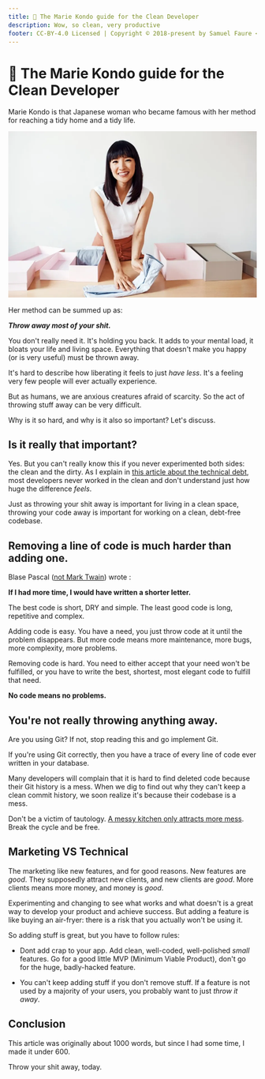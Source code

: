 ```yaml
---
title: 🧹 The Marie Kondo guide for the Clean Developer
description: Wow, so clean, very productive
footer: CC-BY-4.0 Licensed | Copyright © 2018-present by Samuel Faure <3
---
```


# 🧹 The Marie Kondo guide for the Clean Developer

Marie Kondo is that Japanese woman who became famous with her method for reaching a tidy home and a tidy life.

![An image showing Marie Kondo](/images/marie_kondo.webp)

Her method can be summed up as:

_**Throw away most of your shit.**_

You don't really need it. It's holding you back. It adds to your mental load, it bloats your life and living space.
Everything that doesn't make you happy (or is very useful) must be thrown away.

It's hard to describe how liberating it feels to just *have less*. It's a feeling very few people will ever actually experience.

But as humans, we are anxious creatures afraid of scarcity. So the act of throwing stuff away can be very difficult.

Why is it so hard, and why is it also so important? Let's discuss.

## Is it really that important?

Yes. But you can't really know this if you never experimented both sides: the clean and the dirty. As I explain in [this article about the technical debt](/opinions/TechnicalDebtKitchen), most developers never worked in the clean and don't understand just how huge the difference *feels*.

Just as throwing your shit away is important for living in a clean space, throwing your code away is important for working on a clean, debt-free codebase.

## Removing a line of code is much harder than adding one.

Blase Pascal ([not Mark Twain](https://quoteinvestigator.com/2012/04/28/shorter-letter/)) wrote :

**If I had more time, I would have written a shorter letter.**

The best code is short, DRY and simple. The least good code is long, repetitive and complex.

Adding code is easy. You have a need, you just throw code at it until the problem disappears. But more code means more maintenance, more bugs, more complexity, more problems.

Removing code is hard. You need to either accept that your need won't be fulfilled, or you have to write the best, shortest, most elegant code to fulfill that need.

**No code means no problems.**

## You're not really throwing anything away.

Are you using Git? If not, stop reading this and go implement Git.

If you're using Git correctly, then you have a trace of every line of code ever written in your database.

Many developers will complain that it is hard to find deleted code because their Git history is a mess. When we dig to find out why they can't keep a clean commit history, we soon realize it's because their codebase is a mess.

Don't be a victim of tautology. [A messy kitchen only attracts more mess](/opinions/TechnicalDebtKitchen). Break the cycle and be free.

## Marketing VS Technical

The marketing like new features, and for good reasons. New features are *good*. They supposedly attract new clients, and new clients are *good*. More clients means more money, and money is *good*.

Experimenting and changing to see what works and what doesn't is a great way to develop your product and achieve success. But adding a feature is like buying an air-fryer: there is a risk that you actually won't be using it.

So adding stuff is great, but you have to follow rules:

- Dont add crap to your app. Add clean, well-coded, well-polished _small_ features. Go for a good little MVP (Minimum Viable Product), don't go for the huge, badly-hacked feature.

- You can't keep adding stuff if you don't remove stuff. If a feature is not used by a majority of your users, you probably want to just _throw it away_.

## Conclusion

This article was originally about 1000 words, but since I had some time, I made it under 600.

Throw your shit away, today.

